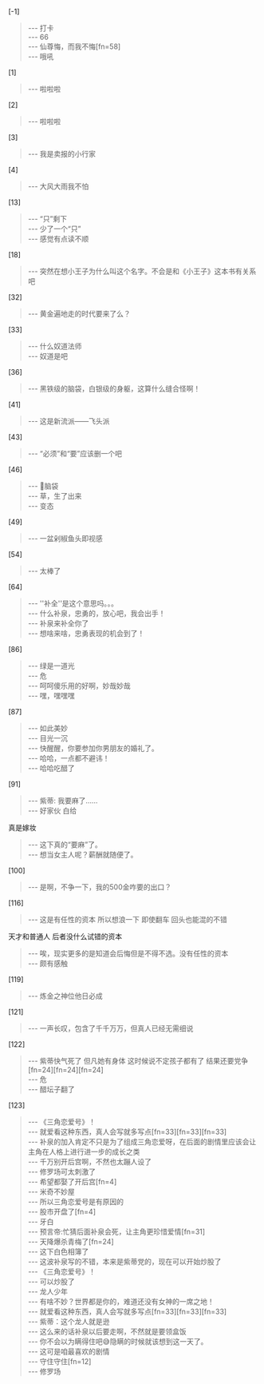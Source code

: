 
[-1] 
>--- 打卡<br>
>--- 66<br>
>--- 仙尊悔，而我不悔[fn=58]<br>
>--- 哦吼<br>

[1] 
>--- 啦啦啦<br>

[2] 
>--- 啦啦啦<br>

[3] 
>--- 我是卖报的小行家<br>

[4] 
>--- 大风大雨我不怕<br>

[13] 
>--- “只”剩下<br>
>--- 少了一个“只”<br>
>--- 感觉有点读不顺<br>

[18] 
>--- 突然在想小王子为什么叫这个名字。不会是和《小王子》这本书有关系吧<br>

[32] 
>--- 黄金遍地走的时代要来了么？<br>

[33] 
>--- 什么奴道法师<br>
>--- 奴道是吧<br>

[36] 
>--- 黑铁级的脑袋，白银级的身躯，这算什么缝合怪啊！<br>

[41] 
>--- 这是新流派——飞头派<br>

[43] 
>--- “必须”和“要”应该删一个吧<br>

[46] 
>--- 🐢脑袋<br>
>--- 草，生了出来<br>
>--- 变态<br>

[49] 
>--- 一盆剁椒鱼头即视感<br>

[54] 
>--- 太棒了<br>

[64] 
>--- ''补全''是这个意思吗。。。<br>
>--- 什么补泉，忠勇的，放心吧，我会出手！<br>
>--- 补泉来补全你了<br>
>--- 想啥来啥，忠勇表现的机会到了！<br>

[86] 
>--- 绿是一道光<br>
>--- 危<br>
>--- 呵呵傻乐用的好啊，妙哉妙哉<br>
>--- 嘿，嘿嘿嘿<br>

[87] 
>--- 如此美妙<br>
>--- 目光一沉<br>
>--- 快醒醒，你要参加你男朋友的婚礼了。<br>
>--- 哈哈，一点都不避讳！<br>
>--- 哈哈吃醋了<br>

[91] 
>--- 紫蒂: 我要麻了……<br>
>--- 好家伙
白给

真是嫁妆<br>
>--- 这下真的“要麻”了。<br>
>--- 想当女主人呢？薪酬就随便了。<br>

[100] 
>--- 是啊，不争一下，我的500金咋要的出口？<br>

[116] 
>--- 这是有任性的资本
所以想浪一下
即使翻车
回头也能混的不错

天才和普通人
后者没什么试错的资本<br>
>--- 唉，现实更多的是知道会后悔但是不得不选。没有任性的资本<br>
>--- 颇有感触<br>

[119] 
>--- 炼金之神位他日必成<br>

[121] 
>--- 一声长叹，包含了千千万万，但真人已经无需细说<br>

[122] 
>--- 紫蒂快气死了
但凡她有身体    这时候说不定孩子都有了
结果还要党争     [fn=24][fn=24][fn=24]<br>
>--- 危<br>
>--- 醋坛子翻了<br>

[123] 
>--- 《三角恋爱号》！<br>
>--- 就爱看这种东西，真人会写就多写点[fn=33][fn=33][fn=33]<br>
>--- 补泉的加入肯定不只是为了组成三角恋爱呀，在后面的剧情里应该会让主角在人格上进行进一步的成长之类<br>
>--- 千万别开后宫啊，不然也太蹦人设了<br>
>--- 修罗场可太刺激了<br>
>--- 希望都娶了开后宫[fn=4]<br>
>--- 米奇不妙屋<br>
>--- 所以三角恋爱号是有原因的<br>
>--- 股市开盘了[fn=4]<br>
>--- 牙白<br>
>--- 预言帝:忙猜后面补泉会死，让主角更珍惜爱情[fn=31]<br>
>--- 天降爆杀青梅了[fn=24]<br>
>--- 这下白色相簿了<br>
>--- 这波补泉写的不错，本来是紫蒂党的，现在可以开始炒股了<br>
>--- 《三角恋爱号》！<br>
>--- 可以炒股了<br>
>--- 龙人少年<br>
>--- 有啥不妙？世界都是你的，难道还没有女神的一席之地！<br>
>--- 就爱看这种东西，真人会写就多写点[fn=33][fn=33][fn=33]<br>
>--- 紫蒂：这个龙人就是逊<br>
>--- 这么来的话补泉以后要走啊，不然就是要领盒饭<br>
>--- 你不会以为瞒得住吧😅隐瞒的时候就该想到这一天了。<br>
>--- 这可是咱最喜欢的剧情<br>
>--- 守住守住[fn=12]<br>
>--- 修罗场<br>
